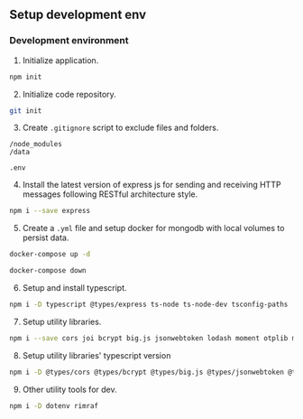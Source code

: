 ## Setup development env
### Development environment
1. Initialize application.
```bash
npm init
```

2. Initialize code repository.
```bash
git init
```

3. Create `.gitignore` script to exclude files and folders.
```
/node_modules
/data

.env
```

4. Install the latest version of express js for sending and receiving HTTP messages following RESTful architecture style.
```bash
npm i --save express
```

5. Create a `.yml` file and setup docker for mongodb with local volumes to persist data.
```bash
docker-compose up -d

docker-compose down
```

6. Setup and install typescript.
```bash
npm i -D typescript @types/express ts-node ts-node-dev tsconfig-paths
```

7. Setup utility libraries.
```bash
npm i --save cors joi bcrypt big.js jsonwebtoken lodash moment otplib mongoose
```

8. Setup utility libraries' typescript version
```bash
npm i -D @types/cors @types/bcrypt @types/big.js @types/jsonwebtoken @types/lodash
```

9. Other utility tools for dev.
```bash
npm i -D dotenv rimraf
```